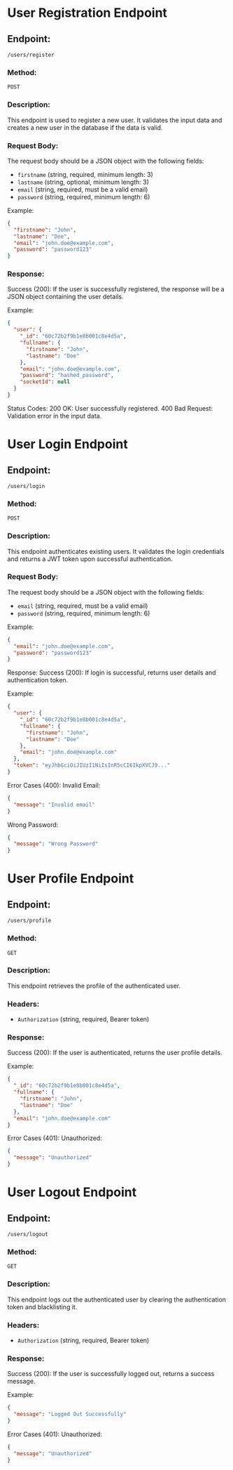 # User Registration Endpoint

## Endpoint: 
`/users/register`

### Method: 
`POST`

### Description:
This endpoint is used to register a new user. It validates the input data and creates a new user in the database if the data is valid.

### Request Body:
The request body should be a JSON object with the following fields:
- `firstname` (string, required, minimum length: 3)
- `lastname` (string, optional, minimum length: 3)
- `email` (string, required, must be a valid email)
- `password` (string, required, minimum length: 6)

Example:
```json
{
  "firstname": "John",
  "lastname": "Doe",
  "email": "john.doe@example.com",
  "password": "password123"
}
```

### Response:
Success (200):
If the user is successfully registered, the response will be a JSON object containing the user details.

Example:
```json
{
  "user": {
    "_id": "60c72b2f9b1e8b001c8e4d5a",
    "fullname": {
      "firstname": "John",
      "lastname": "Doe"
    },
    "email": "john.doe@example.com",
    "password": "hashed_password",
    "socketId": null
  }
}
```

Status Codes:
200 OK: User successfully registered.
400 Bad Request: Validation error in the input data.

# User Login Endpoint

## Endpoint: 
`/users/login`

### Method: 
`POST`

### Description:
This endpoint authenticates existing users. It validates the login credentials and returns a JWT token upon successful authentication.

### Request Body:
The request body should be a JSON object with the following fields:
- `email` (string, required, must be a valid email)
- `password` (string, required, minimum length: 6)

Example:
```json
{
  "email": "john.doe@example.com",
  "password": "password123"
}
```
Response:
Success (200):
If login is successful, returns user details and authentication token.

Example:
```json
{
  "user": {
    "_id": "60c72b2f9b1e8b001c8e4d5a",
    "fullname": {
      "firstname": "John",
      "lastname": "Doe"
    },
    "email": "john.doe@example.com"
  },
  "token": "eyJhbGciOiJIUzI1NiIsInR5cCI6IkpXVCJ9..."
}
```

Error Cases (400):
Invalid Email:
```json
{
  "message": "Invalid email"
}
```
Wrong Password:
```json
{
  "message": "Wrong Password"
}
```

# User Profile Endpoint

## Endpoint: 
`/users/profile`

### Method: 
`GET`

### Description:
This endpoint retrieves the profile of the authenticated user.

### Headers:
- `Authorization` (string, required, Bearer token)

### Response:
Success (200):
If the user is authenticated, returns the user profile details.

Example:
```json
{
  "_id": "60c72b2f9b1e8b001c8e4d5a",
  "fullname": {
    "firstname": "John",
    "lastname": "Doe"
  },
  "email": "john.doe@example.com"
}
```

Error Cases (401):
Unauthorized:
```json
{
  "message": "Unauthorized"
}
```

# User Logout Endpoint

## Endpoint: 
`/users/logout`

### Method: 
`GET`

### Description:
This endpoint logs out the authenticated user by clearing the authentication token and blacklisting it.

### Headers:
- `Authorization` (string, required, Bearer token)

### Response:
Success (200):
If the user is successfully logged out, returns a success message.

Example:
```json
{
  "message": "Logged Out Successfully"
}
```

Error Cases (401):
Unauthorized:
```json
{
  "message": "Unauthorized"
}
```

